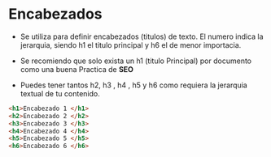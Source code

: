 # Encabezados

* Se utiliza para definir encabezados (titulos) de texto. El numero indica la jerarquia, siendo h1 el titulo principal y h6 el de menor importacia.

* Se recomiendo que solo exista un h1 (titulo Principal) por documento como una buena Practica de **SEO**

* Puedes tener tantos h2, h3 , h4 , h5 y h6 como requiera la jerarquia textual de tu contenido.

```html
<h1>Encabezado 1 </h1>
<h2>Encabezado 2 </h2>
<h3>Encabezado 3 </h3>
<h4>Encabezado 4 </h4>
<h5>Encabezado 5 </h5>
<h6>Encabezado 6 </h6>
``` 

